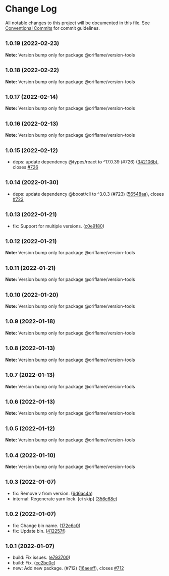 # Change Log

All notable changes to this project will be documented in this file.
See [Conventional Commits](https://conventionalcommits.org) for commit guidelines.

## <small>1.0.19 (2022-02-23)</small>

**Note:** Version bump only for package @oriflame/version-tools





## <small>1.0.18 (2022-02-22)</small>

**Note:** Version bump only for package @oriflame/version-tools





## <small>1.0.17 (2022-02-14)</small>

**Note:** Version bump only for package @oriflame/version-tools





## <small>1.0.16 (2022-02-13)</small>

**Note:** Version bump only for package @oriflame/version-tools





## <small>1.0.15 (2022-02-12)</small>

* deps: update dependency @types/react to ^17.0.39 (#726) ([342106b](https://github.com/Oriflame/conventional-changelog-tools/commit/342106b)), closes [#726](https://github.com/Oriflame/conventional-changelog-tools/issues/726)





## <small>1.0.14 (2022-01-30)</small>

* deps: update dependency @boost/cli to ^3.0.3 (#723) ([56548aa](https://github.com/Oriflame/conventional-changelog-tools/commit/56548aa)), closes [#723](https://github.com/Oriflame/conventional-changelog-tools/issues/723)





## <small>1.0.13 (2022-01-21)</small>

* fix: Support for multiple versions. ([c0e9180](https://github.com/Oriflame/conventional-changelog-tools/commit/c0e9180))





## <small>1.0.12 (2022-01-21)</small>

**Note:** Version bump only for package @oriflame/version-tools





## <small>1.0.11 (2022-01-21)</small>

**Note:** Version bump only for package @oriflame/version-tools





## <small>1.0.10 (2022-01-20)</small>

**Note:** Version bump only for package @oriflame/version-tools





## <small>1.0.9 (2022-01-18)</small>

**Note:** Version bump only for package @oriflame/version-tools





## <small>1.0.8 (2022-01-13)</small>

**Note:** Version bump only for package @oriflame/version-tools





## <small>1.0.7 (2022-01-13)</small>

**Note:** Version bump only for package @oriflame/version-tools





## <small>1.0.6 (2022-01-13)</small>

**Note:** Version bump only for package @oriflame/version-tools





## <small>1.0.5 (2022-01-12)</small>

**Note:** Version bump only for package @oriflame/version-tools





## <small>1.0.4 (2022-01-10)</small>

**Note:** Version bump only for package @oriflame/version-tools





## <small>1.0.3 (2022-01-07)</small>

* fix: Remove v from version. ([6d6ac4a](https://github.com/Oriflame/conventional-changelog-tools/commit/6d6ac4a))
* internal: Regenerate yarn lock. [ci skip] ([356c68e](https://github.com/Oriflame/conventional-changelog-tools/commit/356c68e))





## <small>1.0.2 (2022-01-07)</small>

* fix: Change bin name. ([172e6c0](https://github.com/Oriflame/conventional-changelog-tools/commit/172e6c0))
* fix: Update bin. ([412257f](https://github.com/Oriflame/conventional-changelog-tools/commit/412257f))





## <small>1.0.1 (2022-01-07)</small>

* build: Fix issues. ([e793700](https://github.com/Oriflame/conventional-changelog-tools/commit/e793700))
* build: Fix. ([cc2bc0c](https://github.com/Oriflame/conventional-changelog-tools/commit/cc2bc0c))
* new: Add new package. (#712) ([16aeeff](https://github.com/Oriflame/conventional-changelog-tools/commit/16aeeff)), closes [#712](https://github.com/Oriflame/conventional-changelog-tools/issues/712)
